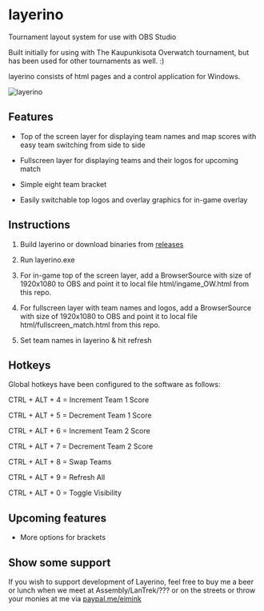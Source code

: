 # layerino
Tournament layout system for use with OBS Studio

Built initially for using with The Kaupunkisota Overwatch tournament, but has been used for other tournaments as well. :)

layerino consists of html pages and a control application for Windows.

![layerino](https://cdn.pbrd.co/images/GVhLxJy.png)

## Features
* Top of the screen layer for displaying team names and map scores with easy team switching from side to side

* Fullscreen layer for displaying teams and their logos for upcoming match

* Simple eight team bracket

* Easily switchable top logos and overlay graphics for in-game overlay

## Instructions
1) Build layerino or download binaries from [releases](https://github.com/eimink/layerino/releases/)

2) Run layerino.exe

3) For in-game top of the screen layer, add a BrowserSource with size of 1920x1080 to OBS and point it to local file html/ingame_OW.html from this repo.

4) For fullscreen layer with team names and logos, add a BrowserSource with size of 1920x1080 to OBS and point it to local file html/fullscreen_match.html from this repo.

5) Set team names in layerino & hit refresh

## Hotkeys

Global hotkeys have been configured to the software as follows:

CTRL + ALT + 4 = Increment Team 1 Score

CTRL + ALT + 5 = Decrement Team 1 Score

CTRL + ALT + 6 = Increment Team 2 Score

CTRL + ALT + 7 = Decrement Team 2 Score

CTRL + ALT + 8 = Swap Teams

CTRL + ALT + 9 = Refresh All

CTRL + ALT + 0 = Toggle Visibility

## Upcoming features

* More options for brackets

## Show some support

If you wish to support development of Layerino, feel free to buy me a beer or lunch when we meet at Assembly/LanTrek/??? or on the streets or throw your monies at me via [paypal.me/eimink](https://paypal.me/eimink)
